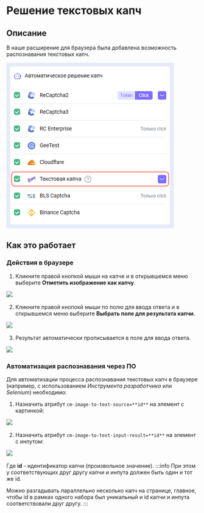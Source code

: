 ﻿---
sidebar_position: 2
---

# Решение текстовых капч
## Описание
В наше расширение для браузера была добавлена возможность распознавания текстовых капч.

![](./images/text-captcha-solve/Aspose.Words.f6d390ba-8e92-4611-b5a2-167a5168d8f1.001.png) 

## Как это работает
### Действия в браузере
1. Кликните правой кнопкой мыши на капче и в открывшемся меню выберите **Отметить изображение как капчу**.

![](./images/text-captcha-solve/Aspose.Words.f6d390ba-8e92-4611-b5a2-167a5168d8f1.002.png) 

2. Кликните правой кнопокй мыши по полю для ввода ответа и в открывшемся меню выберите **Выбрать поле для результата капчи**.

![](./images/text-captcha-solve/captcha-field.png) 

3. Результат автоматически прописывается в поле для ввода ответа.

![](./images/text-captcha-solve/Aspose.Words.f6d390ba-8e92-4611-b5a2-167a5168d8f1.004.png) 

### Автоматизация распознавания через ПО
Для автоматизации процесса распознавания текстовых капч в браузере (например, с использованием *Инструмента разработчика* или *Selenium*) необходимо:

1. Назначить атрибут `cm-image-to-text-source=**id**` на элемент с картинкой:

![](./images/text-captcha-solve/exapmle1.png) 

2. Назначить атрибут `cm-image-to-text-input-result=**id**` на элемент с инпутом:

![](./images/text-captcha-solve/exapmle2.png) 

Где **id** - идентификатор капчи (произвольное значение).
:::info 
При этом у соответствующих друг другу капчи и инпута должен быть один и тот же id.

Можно разгадывать параллельно несколько капч на странице, главное, чтобы id в рамках одного набора был уникальный и id капчи и инпута соответствовали друг другу.
:::
